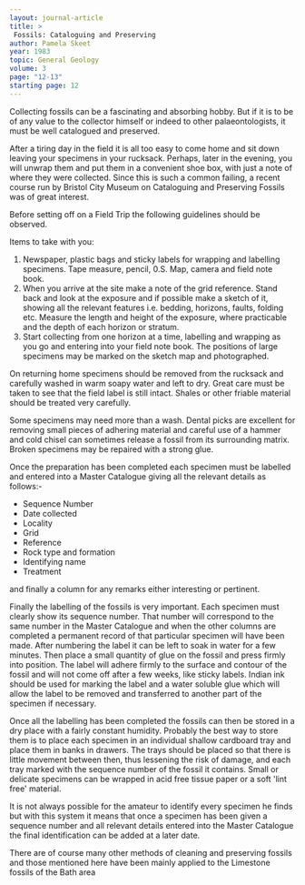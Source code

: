 ```yaml
---
layout: journal-article
title: >
 Fossils: Cataloguing and Preserving
author: Pamela Skeet
year: 1983
topic: General Geology
volume: 3
page: "12-13"
starting page: 12
---
```

Collecting fossils can be a fascinating and absorbing hobby. But if it is to be of any value to the collector himself or indeed to other palaeontologists, it must be well catalogued and preserved.

After a tiring day in the field it is all too easy to come home and sit down leaving your specimens in your rucksack. Perhaps, later in the evening, you will unwrap them and put them in a convenient shoe box, with just a note of where they were collected. Since this is such a common failing, a recent course run by Bristol City Museum on Cataloguing and Preserving Fossils was of great interest.

Before setting off on a Field Trip the following guidelines should be observed. 

Items to take with you: 

1. Newspaper, plastic bags and sticky labels for wrapping and labelling specimens. Tape measure, pencil, 0.S. Map, camera and field note book. 
2. When you arrive at the site make a note of the grid reference. Stand back and look at the exposure and if possible make a sketch of it, showing all the relevant features i.e. bedding, horizons, faults, folding etc. Measure the length and height of the exposure, where practicable and the depth of each horizon or stratum.
3. Start collecting from one horizon at a time, labelling and wrapping as you go and entering into your field note book. The positions of large specimens may be marked on the sketch map and photographed. 

On returning home specimens should be removed from the rucksack and carefully washed in warm soapy water and left to dry. Great care must be taken to see that the field label is still intact. Shales or other friable material should be treated very carefully.

Some specimens may need more than a wash. Dental picks are excellent for removing small pieces of adhering material and careful use of a hammer and cold chisel can sometimes release a fossil from its surrounding matrix. Broken specimens may be repaired with a strong glue.

Once the preparation has been completed each specimen must be labelled and entered into a Master Catalogue giving all the relevant details as follows:-

* Sequence Number
* Date collected
* Locality
* Grid
* Reference
* Rock type and formation
* Identifying name
* Treatment

and finally a column for any remarks either interesting or pertinent.

Finally the labelling of the fossils is very important. Each specimen must clearly show its sequence number. That number will correspond to the same number in the Master Catalogue and when the other columns are completed a permanent record of that particular specimen will have been made. After numbering the label it can be left to soak in water for a few minutes. Then place a small quantity of glue on the fossil and press firmly into position. The label will adhere firmly to the surface and contour of the fossil and will not come off after a few weeks, like sticky labels. Indian ink should be used for marking the label and a water soluble glue which will allow the label to be removed and transferred to another part of the specimen if necessary.

Once all the labelling has been completed the fossils can then be stored in a dry place with a fairly constant humidity. Probably the best way to store them is to place each specimen in an individual shallow cardboard tray and place them in banks in drawers. The trays should be placed so that there is little movement between then, thus lessening the risk of damage, and each tray marked with the sequence number of the fossil it contains. Small or delicate specimens can be wrapped in acid free tissue paper or a soft 'lint free' material.

It is not always possible for the amateur to identify every specimen he finds but with this system it means that once a specimen has been given a sequence number and all relevant details entered into the Master Catalogue the final identification can be added at a later date.

There are of course many other methods of cleaning and preserving fossils and those mentioned here have been mainly applied to the Limestone fossils of the Bath area
